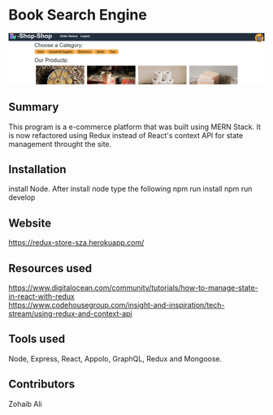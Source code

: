 # Book Search Engine

![Screenshot](shopshop.png)

## Summary  

This program is a e-commerce platform that was built using MERN Stack. It is now refactored using Redux instead of React's context API for state management throught the site.
## Installation

install Node. After install node type the following
npm run install
npm run develop

## Website

https://redux-store-sza.herokuapp.com/

## Resources used

https://www.digitalocean.com/community/tutorials/how-to-manage-state-in-react-with-redux
</br>
https://www.codehousegroup.com/insight-and-inspiration/tech-stream/using-redux-and-context-api

## Tools used

Node, Express, React, Appolo, GraphQL, Redux and Mongoose.

## Contributors

Zohaib Ali



